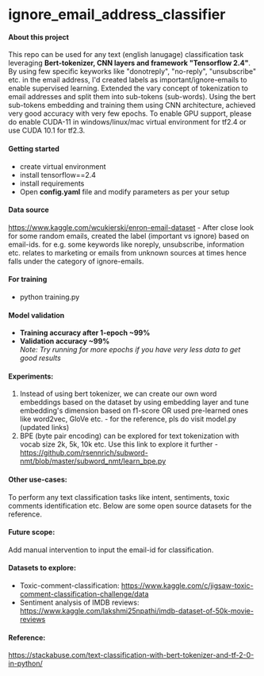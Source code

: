 # ignore_email_address_classifier

#### About this project
This repo can be used for any text (english lanugage) classification task leveraging **Bert-tokenizer, CNN layers and framework "Tensorflow 2.4"**. By using few specific keyworks like "donotreply", "no-reply", "unsubscribe" etc. in the email address, I'd created labels as important/ignore-emails to enable supervised learning. Extended the vary concept of tokenization to email addresses and split them into sub-tokens (sub-words). Using the bert sub-tokens embedding and training them using CNN architecture, achieved very good accuracy with very few epochs. To enable GPU support, please do enable CUDA-11 in windows/linux/mac virtual environment for tf2.4 or use CUDA 10.1 for tf2.3. 

#### Getting started
- create virtual environment
- install tensorflow==2.4
- install requirements 
- Open **config.yaml** file and modify parameters as per your setup

#### Data source
https://www.kaggle.com/wcukierski/enron-email-dataset - After close look for some random emails, created the label (important vs ignore) based on email-ids. for e.g. some keywords like noreply, unsubscribe, information etc. relates to marketing or emails from unknown sources at times hence falls under the category of ignore-emails. 

#### For training
- python training.py 

#### Model validation
- **Training accuracy after 1-epoch ~99%** 
- **Validation accuracy ~99%** <br>
*Note: Try running for more epochs if you have very less data to get good results*

#### Experiments:
1) Instead of using bert tokenizer, we can create our own word embeddings based on the dataset by using embedding layer and tune embedding's dimension based on f1-score OR used pre-learned ones like word2vec, GloVe etc. - for the reference, pls do visit model.py (updated links)
2) BPE (byte pair encoding) can be explored for text tokenization with vocab size 2k, 5k, 10k etc. Use this link to explore it further - https://github.com/rsennrich/subword-nmt/blob/master/subword_nmt/learn_bpe.py

#### Other use-cases:
To perform any text classification tasks like intent, sentiments, toxic comments identification etc. Below are some open source datasets for the reference.

#### Future scope:
Add manual intervention to input the email-id for classification. 

#### Datasets to explore:
- Toxic-comment-classification: https://www.kaggle.com/c/jigsaw-toxic-comment-classification-challenge/data <br>
- Sentiment analysis of IMDB reviews: https://www.kaggle.com/lakshmi25npathi/imdb-dataset-of-50k-movie-reviews

#### Reference:
https://stackabuse.com/text-classification-with-bert-tokenizer-and-tf-2-0-in-python/

